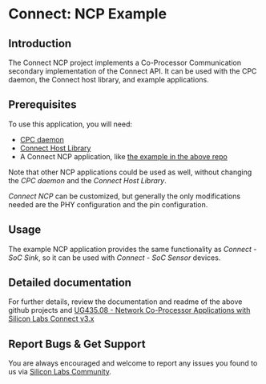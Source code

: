 # Connect: NCP Example

## Introduction

The Connect NCP project implements a Co-Processor Communication secondary
implementation of the Connect API. It can be used with the CPC daemon, the
Connect host library, and example applications.

## Prerequisites

To use this application, you will need:

- [CPC daemon](https://github.com/SiliconLabs/cpc-daemon)
- [Connect Host Library](https://github.com/SiliconLabs/Connect-NCP-Host)
- A Connect NCP application, like [the example in the above
  repo](https://github.com/SiliconLabs/Connect-NCP-Host/tree/master/app) 

Note that other NCP applications could be used as well, without changing the *CPC
daemon* and the *Connect Host Library*.

*Connect NCP* can be customized, but generally the only modifications needed are
the PHY configuration and the pin configuration.

## Usage

The example NCP application provides the same functionality as *Connect - SoC
Sink*, so it can be used with *Connect - SoC Sensor* devices.

## Detailed documentation

For further details, review the documentation and readme of the above github
projects and [UG435.08 - Network Co-Processor Applications with Silicon Labs
Connect v3.x](https://www.silabs.com/documents/public/user-guides/ug435-08-network-co-processor-applications-connect-v3x.pdf)

## Report Bugs & Get Support

You are always encouraged and welcome to report any issues you found to us via
[Silicon Labs
Community](https://community.silabs.com/s/topic/0TO1M000000qHaKWAU/proprietary?language=en_US).
